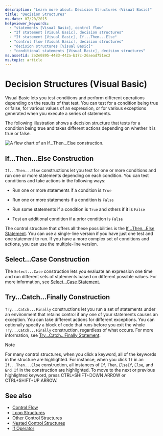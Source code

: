 ```yaml
---
description: "Learn more about: Decision Structures (Visual Basic)"
title: "Decision Structures"
ms.date: 07/20/2015
helpviewer_keywords: 
  - "statements [Visual Basic], control flow"
  - "If statement [Visual Basic], decision structures"
  - "If statement [Visual Basic], If...Then...Else"
  - "control flow [Visual Basic], decision structures"
  - "decision structures [Visual Basic]"
  - "conditional statements [Visual Basic], decision structures"
ms.assetid: 2e2e0895-4483-442a-b17c-26aead751ec2
ms.topic: article
---
```

# Decision Structures (Visual Basic)

Visual Basic lets you test conditions and perform different operations depending on the results of that test. You can test for a condition being true or false, for various values of an expression, or for various exceptions generated when you execute a series of statements.  
  
 The following illustration shows a decision structure that tests for a condition being true and takes different actions depending on whether it is true or false.  
  
 ![A flow chart of an If...Then...Else construction.](./media/decision-structures/if-then-else-construction.gif)  
  
## If...Then...Else Construction  

 `If...Then...Else` constructions let you test for one or more conditions and run one or more statements depending on each condition. You can test conditions and take actions in the following ways:  
  
- Run one or more statements if a condition is `True`  
  
- Run one or more statements if a condition is `False`  
  
- Run some statements if a condition is `True` and others if it is `False`  
  
- Test an additional condition if a prior condition is `False`  
  
 The control structure that offers all these possibilities is the [If...Then...Else Statement](../../../language-reference/statements/if-then-else-statement.md). You can use a single-line version if you have just one test and one statement to run. If you have a more complex set of conditions and actions, you can use the multiple-line version.  
  
## Select...Case Construction  

 The `Select...Case` construction lets you evaluate an expression one time and run different sets of statements based on different possible values. For more information, see [Select...Case Statement](../../../language-reference/statements/select-case-statement.md).  
  
## Try...Catch...Finally Construction  

 `Try...Catch...Finally` constructions let you run a set of statements under an environment that retains control if any one of your statements causes an exception. You can take different actions for different exceptions. You can optionally specify a block of code that runs before you exit the whole `Try...Catch...Finally` construction, regardless of what occurs. For more information, see [Try...Catch...Finally Statement](../../../language-reference/statements/try-catch-finally-statement.md).  
  
> [!NOTE]
> For many control structures, when you click a keyword, all of the keywords in the structure are highlighted. For instance, when you click `If` in an `If...Then...Else` construction, all instances of `If`, `Then`, `ElseIf`, `Else`, and `End If` in the construction are highlighted. To move to the next or previous highlighted keyword, press CTRL+SHIFT+DOWN ARROW or CTRL+SHIFT+UP ARROW.  
  
## See also

- [Control Flow](index.md)
- [Loop Structures](loop-structures.md)
- [Other Control Structures](other-control-structures.md)
- [Nested Control Structures](nested-control-structures.md)
- [If Operator](../../../language-reference/operators/if-operator.md)
